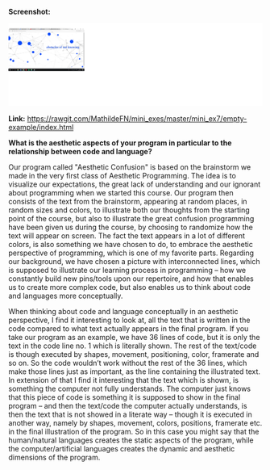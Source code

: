 **Screenshot:**

![alt text](screenshot7.png "beskrivelse af billede") 

**Link:**
https://rawgit.com/MathildeFN/mini_exes/master/mini_ex7/empty-example/index.html


**What is the aesthetic aspects of your program in particular to the relationship between code and language?**

Our program called "Aesthetic Confusion" is based on the brainstorm we made in the very first class of Aesthetic Programming. The idea is to visualize our expectations, the great lack of understanding and our ignorant about programming when we started this course. Our program then consists of the text from the brainstorm, appearing at random places, in random sizes and colors, to illustrate both our thoughts from the starting point of the course, but also to illustrate the great confusion programming have been given us during the course, by choosing to randomize how the text will appear on screen. The fact the text appears in a lot of different colors, is also something we have chosen to do, to embrace the aesthetic perspective of programming, which is one of my favorite parts. Regarding our background, we have chosen a picture with interconnected lines, which is supposed to illustrate our learning process in programming – how we constantly build new pins/tools upon our repertoire, and how that enables us to create more complex code, but also enables us to think about code and languages more conceptually. 

When thinking about code and language conceptually in an aesthetic perspective, I find it interesting to look at, all the text that is written in the code compared to what text actually appears in the final program. If you take our program as an example, we have 36 lines of code, but it is only the text in the code line no. 1 which is literally shown. The rest of the text/code is though executed by shapes, movement, positioning, color, framerate and so on. So the code wouldn’t work without the rest of the 36 lines, which make those lines just as important, as the line containing the illustrated text. In extension of that I find it interesting that the text which is shown, is something the computer not fully understands. The computer just knows that this piece of code is something it is supposed to show in the final program – and then the text/code the computer actually understands, is then the text that is not showed in a literate way  – though it is executed in another way, namely by shapes, movement, colors, positions, framerate etc. in the final illustration of the program. So in this case you might say that the human/natural languages creates the static aspects of the program, while the computer/artificial languages creates the dynamic and aesthetic dimensions of the program.
